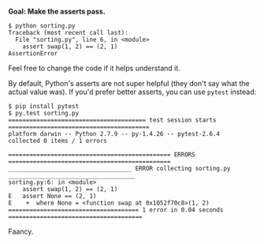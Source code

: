 **Goal: Make the asserts pass.**

```
$ python sorting.py
Traceback (most recent call last):
  File "sorting.py", line 6, in <module>
    assert swap(1, 2) == (2, 1)
AssertionError
```

Feel free to change the code if it helps understand it.

By default, Python's asserts are not super helpful (they don't say what the actual value was). If you'd prefer better asserts, you can use `pytest` instead:

```
$ pip install pytest
$ py.test sorting.py
======================================= test session starts ========================================
platform darwin -- Python 2.7.9 -- py-1.4.26 -- pytest-2.6.4
collected 0 items / 1 errors

============================================== ERRORS ==============================================
___________________________________ ERROR collecting sorting.py ____________________________________
sorting.py:6: in <module>
    assert swap(1, 2) == (2, 1)
E   assert None == (2, 1)
E    +  where None = <function swap at 0x1052f70c8>(1, 2)
===================================== 1 error in 0.04 seconds ======================================
```

Faancy.
